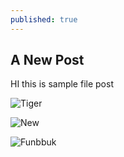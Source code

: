 ```yaml
---
published: true
---
```

## A New Post

HI this is sample file post

![Tiger]({{site.baseurl}}/_posts/pixa-19.jpg)

![New]({{site.baseurl}}/_posts/BingWallpaper-2017-05-13.jpg)

![Funbbuk]({{site.baseurl}}/_posts/pixa-19.jpg)